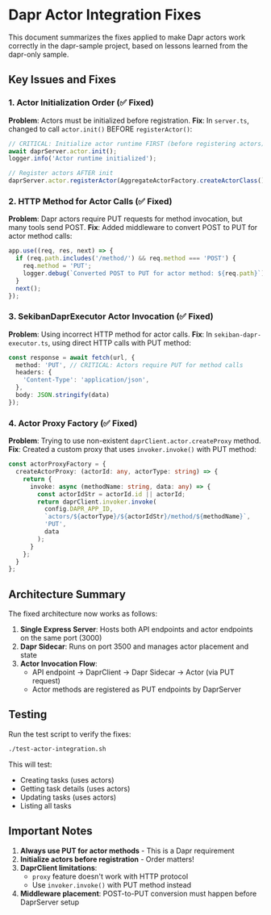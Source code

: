 # Dapr Actor Integration Fixes

This document summarizes the fixes applied to make Dapr actors work correctly in the dapr-sample project, based on lessons learned from the dapr-only sample.

## Key Issues and Fixes

### 1. Actor Initialization Order (✅ Fixed)
**Problem**: Actors must be initialized before registration.
**Fix**: In `server.ts`, changed to call `actor.init()` BEFORE `registerActor()`:
```typescript
// CRITICAL: Initialize actor runtime FIRST (before registering actors)
await daprServer.actor.init();
logger.info('Actor runtime initialized');

// Register actors AFTER init
daprServer.actor.registerActor(AggregateActorFactory.createActorClass());
```

### 2. HTTP Method for Actor Calls (✅ Fixed)
**Problem**: Dapr actors require PUT requests for method invocation, but many tools send POST.
**Fix**: Added middleware to convert POST to PUT for actor method calls:
```typescript
app.use((req, res, next) => {
  if (req.path.includes('/method/') && req.method === 'POST') {
    req.method = 'PUT';
    logger.debug(`Converted POST to PUT for actor method: ${req.path}`);
  }
  next();
});
```

### 3. SekibanDaprExecutor Actor Invocation (✅ Fixed)
**Problem**: Using incorrect HTTP method for actor calls.
**Fix**: In `sekiban-dapr-executor.ts`, using direct HTTP calls with PUT method:
```typescript
const response = await fetch(url, {
  method: 'PUT', // CRITICAL: Actors require PUT for method calls
  headers: {
    'Content-Type': 'application/json',
  },
  body: JSON.stringify(data)
});
```

### 4. Actor Proxy Factory (✅ Fixed)
**Problem**: Trying to use non-existent `daprClient.actor.createProxy` method.
**Fix**: Created a custom proxy that uses `invoker.invoke()` with PUT method:
```typescript
const actorProxyFactory = {
  createActorProxy: (actorId: any, actorType: string) => {
    return {
      invoke: async (methodName: string, data: any) => {
        const actorIdStr = actorId.id || actorId;
        return daprClient.invoker.invoke(
          config.DAPR_APP_ID,
          `actors/${actorType}/${actorIdStr}/method/${methodName}`,
          'PUT',
          data
        );
      }
    };
  }
};
```

## Architecture Summary

The fixed architecture now works as follows:

1. **Single Express Server**: Hosts both API endpoints and actor endpoints on the same port (3000)
2. **Dapr Sidecar**: Runs on port 3500 and manages actor placement and state
3. **Actor Invocation Flow**: 
   - API endpoint → DaprClient → Dapr Sidecar → Actor (via PUT request)
   - Actor methods are registered as PUT endpoints by DaprServer

## Testing

Run the test script to verify the fixes:
```bash
./test-actor-integration.sh
```

This will test:
- Creating tasks (uses actors)
- Getting task details (uses actors)
- Updating tasks (uses actors)
- Listing all tasks

## Important Notes

1. **Always use PUT for actor methods** - This is a Dapr requirement
2. **Initialize actors before registration** - Order matters!
3. **DaprClient limitations**: 
   - `proxy` feature doesn't work with HTTP protocol
   - Use `invoker.invoke()` with PUT method instead
4. **Middleware placement**: POST-to-PUT conversion must happen before DaprServer setup